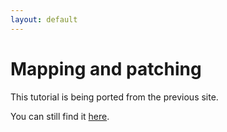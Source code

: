 ```yaml
---
layout: default
---
```


Mapping and patching
====================

This tutorial is being ported from the previous site. 

You can still find it [here](http://oldsite.vmtk.org/Tutorials/MappingAndPatching/).

